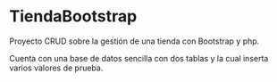 # TiendaBootstrap
Proyecto CRUD sobre la gestión de una tienda con Bootstrap y php. 

Cuenta con una base de datos sencilla con dos tablas y la cual inserta varios valores de prueba.
